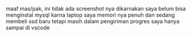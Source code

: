 maaf mas/pak, ini tidak ada screenshot nya dikarnakan saya belum bisa menginstal mysql karna laptop saya memori nya penuh dan sedang membeli ssd baru tetapi masih dalam pengiriman
progres saya hanya sampai di vscode
